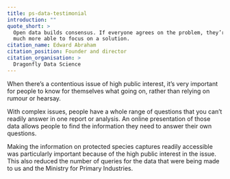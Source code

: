```yaml
---
title: ps-data-testimonial
introduction: ""
quote_short: >
  Open data builds consensus. If everyone agrees on the problem, they’re
  much more able to focus on a solution.
citation_name: Edward Abraham
citation_position: Founder and director
citation_organisation: >
  Dragonfly Data Science
---
```


When there’s a contentious issue of high public interest, it’s very important
for people to know for themselves what going on, rather than relying on rumour
or hearsay.

With complex issues, people have a whole range of questions that you can’t
readily answer in one report or analysis. An online presentation of those data
allows people to find the information they need to answer their own questions.

Making the information on protected species captures readily accessible was
particularly important because of the high public interest in the issue. This
also reduced the number of queries for the data that were being made to us and
the Ministry for Primary Industries.
